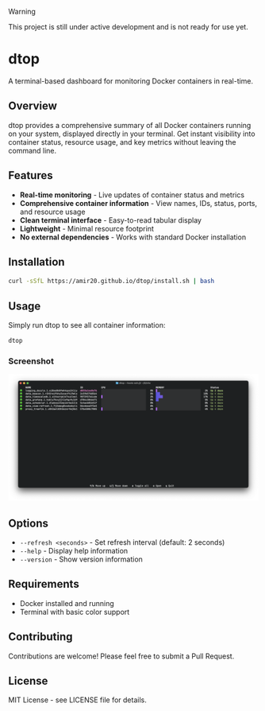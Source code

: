 > [!WARNING]
> This project is still under active development and is not ready for use yet.


# dtop

A terminal-based dashboard for monitoring Docker containers in real-time.

## Overview

dtop provides a comprehensive summary of all Docker containers running on your system, displayed directly in your terminal. Get instant visibility into container status, resource usage, and key metrics without leaving the command line.

## Features

- **Real-time monitoring** - Live updates of container status and metrics
- **Comprehensive container information** - View names, IDs, status, ports, and resource usage
- **Clean terminal interface** - Easy-to-read tabular display
- **Lightweight** - Minimal resource footprint
- **No external dependencies** - Works with standard Docker installation

## Installation

```bash
curl -sSfL https://amir20.github.io/dtop/install.sh | bash
```

## Usage

Simply run dtop to see all container information:

```bash
dtop
```

### Screenshot

![dtop screenshot](https://github.com/amir20/dtop/blob/master/demo.png)

## Options

- `--refresh <seconds>` - Set refresh interval (default: 2 seconds)
- `--help` - Display help information
- `--version` - Show version information

## Requirements

- Docker installed and running
- Terminal with basic color support

## Contributing

Contributions are welcome! Please feel free to submit a Pull Request.

## License

MIT License - see LICENSE file for details.
